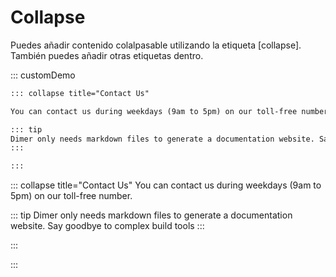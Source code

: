 <!-- markdownlint-disable MD031-->

# Collapse

Puedes añadir contenido colalpasable utilizando la etiqueta [collapse]. También puedes añadir otras etiquetas dentro.

::: customDemo

```markdown
::: collapse title="Contact Us"

You can contact us during weekdays (9am to 5pm) on our toll-free number.

::: tip
Dimer only needs markdown files to generate a documentation website. Say goodbye to complex build tools
:::

:::
```

::: collapse title="Contact Us"
You can contact us during weekdays (9am to 5pm) on our toll-free number.

::: tip
Dimer only needs markdown files to generate a documentation website. Say goodbye to complex build tools
:::

:::

:::
